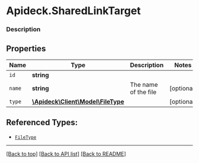 # Apideck.SharedLinkTarget

### Description

## Properties
Name | Type | Description | Notes
------------ | ------------- | ------------- | -------------
`id` | **string** |  | 
`name` | **string** | The name of the file | [optional] 
`type` | [**\Apideck\Client\Model\FileType**](FileType.md) |  | [optional] 





## Referenced Types:


* [`FileType`](FileType.md)

---

[[Back to top]](#) [[Back to API list]](../../../../README.md#documentation-for-api-endpoints) [[Back to README]](../../../../README.md)


